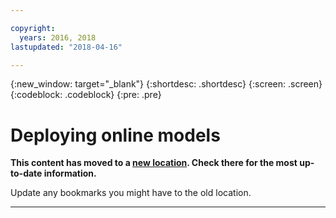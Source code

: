 ```yaml
---

copyright:
  years: 2016, 2018
lastupdated: "2018-04-16"

---
```


{:new_window: target="_blank"}
{:shortdesc: .shortdesc}
{:screen: .screen}
{:codeblock: .codeblock}
{:pre: .pre}

# Deploying online models

**This content has moved to a [new location](https://dataplatform.ibm.com/docs/content/analyze-data/pm_service_api_spark_online.html). Check there for the most up-to-date information.** 

Update any bookmarks you might have to the old location.


_____________
